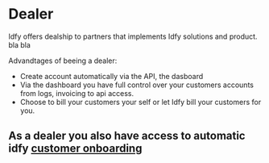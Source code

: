 # Dealer

Idfy offers dealship to partners that implements Idfy solutions and product. bla bla

Advandtages of beeing a dealer:

* Create account automatically via the API, the dasboard 
* Via the dashboard you have full control over your customers accounts from logs, invoicing to api access.
* Choose to bill your customers your self or let Idfy bill your customers for you.

## As a dealer you also have access to automatic idfy [customer onboarding](onboarding.md)

